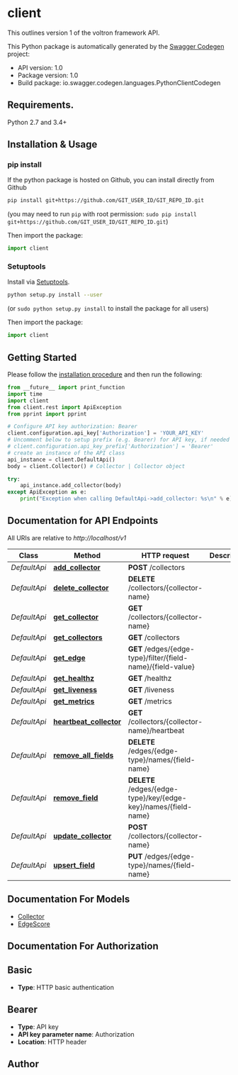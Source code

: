 # client
This outlines version 1 of the voltron framework API. 

This Python package is automatically generated by the [Swagger Codegen](https://github.com/swagger-api/swagger-codegen) project:

- API version: 1.0
- Package version: 1.0
- Build package: io.swagger.codegen.languages.PythonClientCodegen

## Requirements.

Python 2.7 and 3.4+

## Installation & Usage
### pip install

If the python package is hosted on Github, you can install directly from Github

```sh
pip install git+https://github.com/GIT_USER_ID/GIT_REPO_ID.git
```
(you may need to run `pip` with root permission: `sudo pip install git+https://github.com/GIT_USER_ID/GIT_REPO_ID.git`)

Then import the package:
```python
import client 
```

### Setuptools

Install via [Setuptools](http://pypi.python.org/pypi/setuptools).

```sh
python setup.py install --user
```
(or `sudo python setup.py install` to install the package for all users)

Then import the package:
```python
import client
```

## Getting Started

Please follow the [installation procedure](#installation--usage) and then run the following:

```python
from __future__ import print_function
import time
import client
from client.rest import ApiException
from pprint import pprint

# Configure API key authorization: Bearer
client.configuration.api_key['Authorization'] = 'YOUR_API_KEY'
# Uncomment below to setup prefix (e.g. Bearer) for API key, if needed
# client.configuration.api_key_prefix['Authorization'] = 'Bearer'
# create an instance of the API class
api_instance = client.DefaultApi()
body = client.Collector() # Collector | Collector object

try:
    api_instance.add_collector(body)
except ApiException as e:
    print("Exception when calling DefaultApi->add_collector: %s\n" % e)

```

## Documentation for API Endpoints

All URIs are relative to *http://localhost/v1*

Class | Method | HTTP request | Description
------------ | ------------- | ------------- | -------------
*DefaultApi* | [**add_collector**](docs/DefaultApi.md#add_collector) | **POST** /collectors | 
*DefaultApi* | [**delete_collector**](docs/DefaultApi.md#delete_collector) | **DELETE** /collectors/{collector-name} | 
*DefaultApi* | [**get_collector**](docs/DefaultApi.md#get_collector) | **GET** /collectors/{collector-name} | 
*DefaultApi* | [**get_collectors**](docs/DefaultApi.md#get_collectors) | **GET** /collectors | 
*DefaultApi* | [**get_edge**](docs/DefaultApi.md#get_edge) | **GET** /edges/{edge-type}/filter/{field-name}/{field-value} | 
*DefaultApi* | [**get_healthz**](docs/DefaultApi.md#get_healthz) | **GET** /healthz | 
*DefaultApi* | [**get_liveness**](docs/DefaultApi.md#get_liveness) | **GET** /liveness | 
*DefaultApi* | [**get_metrics**](docs/DefaultApi.md#get_metrics) | **GET** /metrics | 
*DefaultApi* | [**heartbeat_collector**](docs/DefaultApi.md#heartbeat_collector) | **GET** /collectors/{collector-name}/heartbeat | 
*DefaultApi* | [**remove_all_fields**](docs/DefaultApi.md#remove_all_fields) | **DELETE** /edges/{edge-type}/names/{field-name} | 
*DefaultApi* | [**remove_field**](docs/DefaultApi.md#remove_field) | **DELETE** /edges/{edge-type}/key/{edge-key}/names/{field-name} | 
*DefaultApi* | [**update_collector**](docs/DefaultApi.md#update_collector) | **POST** /collectors/{collector-name} | 
*DefaultApi* | [**upsert_field**](docs/DefaultApi.md#upsert_field) | **PUT** /edges/{edge-type}/names/{field-name} | 


## Documentation For Models

 - [Collector](docs/Collector.md)
 - [EdgeScore](docs/EdgeScore.md)


## Documentation For Authorization


## Basic

- **Type**: HTTP basic authentication

## Bearer

- **Type**: API key
- **API key parameter name**: Authorization
- **Location**: HTTP header


## Author



